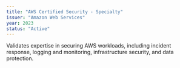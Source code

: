 ```yaml
---
title: "AWS Certified Security - Specialty"
issuer: "Amazon Web Services"
year: 2023
status: "Active"
---
```


Validates expertise in securing AWS workloads, including incident response, logging and monitoring, infrastructure security, and data protection.

